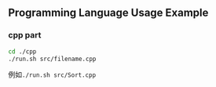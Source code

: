 ## Programming Language Usage Example

### cpp part

```bash
cd ./cpp
./run.sh src/filename.cpp
```

例如`./run.sh src/Sort.cpp`

